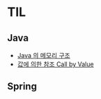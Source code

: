 # TIL

## Java

-   [Java 의 메모리 구조](./java/memory-structure-of-java/memory-structure-of-java.md)
-   [값에 의한 참조 Call by Value](./java/call-by-value/call-by-value.md)

## Spring
